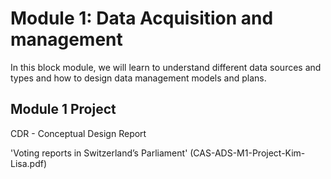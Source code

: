 # Module 1: Data Acquisition and management
In this block module, we will learn to understand different data sources and types and how to design data management models and plans.

## Module 1 Project

CDR - Conceptual Design Report

'Voting reports in Switzerland’s Parliament' (CAS-ADS-M1-Project-Kim-Lisa.pdf)
